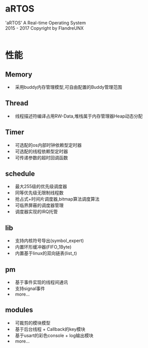 aRTOS
===
'aRTOS' A Real-time Operating System <br>
2015 - 2017 Copyright by FlandreUNX <br>
<br>
# 性能<br>
## Memory<br>
*   采用buddy内存管理模型,可自由配置的Buddy管理范围
## Thread<br>
*   线程描述符编译占用RW-Data,堆栈属于内存管理器Heap动态分配
## Timer<br>
*   可选配的os内部时钟依赖型定时器
*   可选配的线程依赖型定时器
*   可传递参数的超时回调函数
## schedule<br>
*   最大255级的优先级调度器
*   同等优先级无限制线程数
*   抢占式+时间片调度器,bitmap算法调度算法
*   可临界屏蔽的调度器管理
*   调度器实现的IRQ托管
## lib<br>
*   支持内核符号导出(symbol_expert)
*   内置环形缓冲器(FIFO_1Byte)
*   内置基于linux的双向链表(list_t)
## pm<br>
*   基于事件实现的线程间通讯
*   支持signal事件
*   more...
## modules<br>
*   可裁剪的模块模型
*   基于后台线程 + Callback的key模块
*   基于usart的彩色console + log输出模块
*   more...
